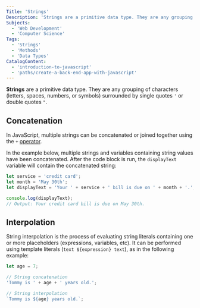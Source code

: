 ```yaml
---
Title: 'Strings'
Description: 'Strings are a primitive data type. They are any grouping of characters (letters, spaces, numbers, or symbols) surrounded by single quotes or double quotes.'
Subjects:
  - 'Web Development'
  - 'Computer Science'
Tags:
  - 'Strings'
  - 'Methods'
  - 'Data Types'
CatalogContent:
  - 'introduction-to-javascript'
  - 'paths/create-a-back-end-app-with-javascript'
---
```


**Strings** are a primitive data type. They are any grouping of characters (letters, spaces, numbers, or symbols) surrounded by single quotes `'` or double quotes `"`.

## Concatenation

In JavaScript, multiple strings can be concatenated or joined together using the `+` [operator](https://www.codecademy.com/resources/docs/javascript/operators).

In the example below, multiple strings and variables containing string values have been concatenated. After the code block is run, the `displayText` variable will contain the concatenated string:

```js
let service = 'credit card';
let month = 'May 30th';
let displayText = 'Your ' + service + ' bill is due on ' + month + '.';

console.log(displayText);
// Output: Your credit card bill is due on May 30th.
```

## Interpolation

String interpolation is the process of evaluating string literals containing one or more placeholders (expressions, variables, etc). It can be performed using template literals (`text ${expression} text`), as in the following example:

```js
let age = 7;

// String concatenation
'Tommy is ' + age + ' years old.';

// String interpolation
`Tommy is ${age} years old.`;
```
